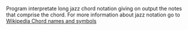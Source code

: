 Program interpretate long jazz chord notation giving on output the notes that comprise the chord.
For more information about jazz notation go to <a href = 'http://en.wikipedia.org/wiki/Chord_names_and_symbols_(popular_music)#Rules_to_decode_chord_names_and_symbols'> Wikipedia Chord names and symbols </a>